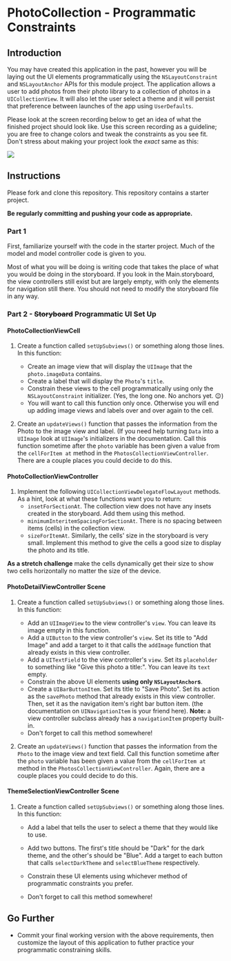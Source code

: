# PhotoCollection - Programmatic Constraints

## Introduction

You may have created this application in the past, however you will be laying out the UI elements programmatically using the `NSLayoutConstraint` and `NSLayoutAnchor` APIs for this module project. The application allows a user to add photos from their photo library to a collection of photos in a `UICollectionView`. It will also let the user select a theme and it will persist that preference between launches of the app using `UserDefaults`.

Please look at the screen recording below to get an idea of what the finished project should look like. Use this screen recording as a guideline; you are free to change colors and tweak the constraints as you see fit. Don't stress about making your project look the _exact_ same as this:

![](https://user-images.githubusercontent.com/16965587/43599465-e822d442-9644-11e8-8dda-e2d939eb8e7d.gif)

## Instructions

Please fork and clone this repository. This repository contains a starter project.

**Be regularly committing and pushing your code as appropriate.**

### Part 1

First, familiarize yourself with the code in the starter project. Much of the model and model controller code is given to you. 

Most of what you will be doing is writing code that takes the place of what you would be doing in the storyboard. If you look in the Main.storyboard, the view controllers still exist but are largely empty, with only the elements for navigation still there. You should not need to modify the storyboard file in any way.

### Part 2 - ~~Storyboard~~ Programmatic UI Set Up

#### PhotoCollectionViewCell

1. Create a function called `setUpSubviews()` or something along those lines. In this function:

    - Create an image view that will display the `UIImage` that the `photo.imageData` contains.
    - Create a label that will display the `Photo`'s `title`. 
    - Constrain these views to the cell programmatically using only the `NSLayoutConstraint` initializer. (Yes, the long one. No anchors yet. 😉)
    - You will want to call this function only once. Otherwise you will end up adding image views and labels over and over again to the cell.
  
2. Create an `updateViews()` function that passes the information from the Photo to the image view and label. (If you need help turning `Data` into a `UIImage` look at `UIImage`'s initializers in the documentation. Call this function sometime after the `photo` variable has been given a value from the `cellForItem at` method in the `PhotosCollectionViewController`. There are a couple places you could decide to do this.

#### PhotoCollectionViewController

1. Implement the following `UICollectionViewDelegateFlowLayout` methods. As a hint, look at what these functions want you to return:
    - `insetForSectionAt`. The collection view does not have any insets created in the storyboard. Add them using this method.
    - `minimumInteritemSpacingForSectionAt`. There is no spacing between items (cells) in the collection view. 
    - `sizeForItemAt`. Similarly, the cells' size in the storyboard is very small. Implement this method to give the cells a good size to display the photo and its title.

**As a stretch challenge** make the cells dynamically get their size to show two cells horizontally no matter the size of the device.

#### PhotoDetailViewController Scene

1. Create a function called `setUpSubviews()` or something along those lines. In this function:
    - Add an `UIImageView` to the view controller's `view`. You can leave its image empty in this function.
    - Add a `UIButton` to the view controller's `view`. Set its title to "Add Image" and add a target to it that calls the `addImage` function that already exists in this view controller.
    - Add a `UITextField` to the view controller's `view`. Set its `placeholder` to something like "Give this photo a title:". You can leave its `text` empty. 
    - Constrain the above UI elements **using only `NSLayoutAnchor`s**.
    - Create a `UIBarButtonItem`. Set its title to "Save Photo". Set its action as the `savePhoto` method that already exists in this view controller. Then, set it as the navigation item's right bar button item. (the documentation on `UINavigationItem` is your friend here). **Note:** a view controller subclass already has a `navigationItem` property built-in.
    - Don't forget to call this method somewhere!

2. Create an `updateViews()` function that passes the information from the `Photo` to the image view and text field. Call this function sometime after the `photo` variable has been given a value from the `cellForItem at` method in the `PhotosCollectionViewController`. Again, there are a couple places you could decide to do this.

#### ThemeSelectionViewController Scene

1. Create a function called `setUpSubviews()` or something along those lines. In this function:
    - Add a label that tells the user to select a theme that they would like to use.
    - Add two buttons. The first's title should be "Dark" for the dark theme, and the other's should be "Blue". Add a target to each button that calls `selectDarkTheme` and `selectBlueTheme` respectively.
    - Constrain these UI elements using whichever method of programmatic constraints you prefer.

    - Don't forget to call this method somewhere! 
  
## Go Further

- Commit your final working version with the above requirements, then customize the layout of this application to futher practice your programmatic constraining skills.
